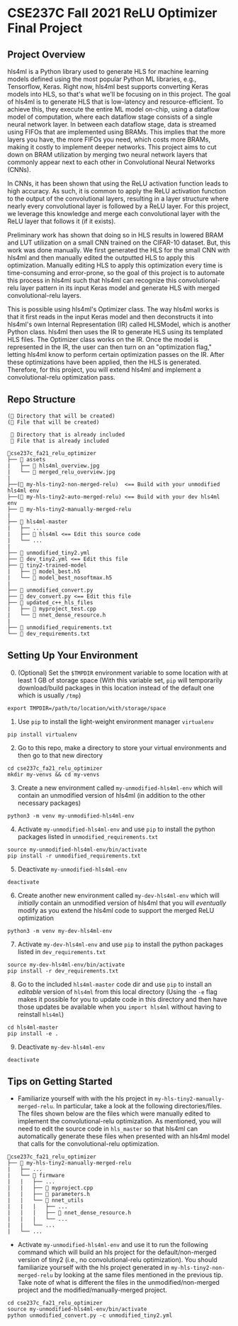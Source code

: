 # CSE237C Fall 2021 ReLU Optimizer Final Project

## Project Overview
hls4ml is a Python library used to generate HLS for machine learning models defined using the most popular Python ML libraries, e.g., Tensorflow, Keras. Right now, hls4ml best supports converting Keras models into HLS, so that's what we'll be focusing on in this project. The goal of hls4ml is to generate HLS that is low-latency and resource-efficient. To achieve this, they execute the entire ML model on-chip, using a dataflow model of computation, where each dataflow stage consists of a single neural network layer. In between each dataflow stage, data is streamed using FIFOs that are implemented using BRAMs. This implies that the more layers you have, the more FIFOs you need, which costs more BRAMs, making it costly to implement deeper networks. This project aims to cut down on BRAM utilization by merging two neural network layers that commonly appear next to each other in Convolutional Neural Networks (CNNs).

In CNNs, it has been shown that using the ReLU activation function leads to high accuracy. As such, it is common to apply the ReLU activation function to the output of the convolutional layers, resulting in a layer structure where nearly every convolutional layer is followed by a ReLU layer. For this project, we leverage this knowledge and merge each convolutional layer with the ReLU layer that follows it (if it exists). 

Preliminary work has shown that doing so in HLS results in lowered BRAM and LUT utilization on a small CNN trained on the CIFAR-10 dataset. But, this work was done manually. We first generated the HLS for the small CNN with hls4ml and then manually edited the outputted HLS to apply this optimization. Manually editing HLS to apply this optimization every time is time-consuming and error-prone, so the goal of this project is to automate this process in hls4ml such that hls4ml can recognize this convolutional-relu layer pattern in its input Keras model and generate HLS with merged convolutional-relu layers. 

This is possible using hls4ml's Optimizer class. The way hls4ml works is that it first reads in the input Keras model and then deconstructs it into hls4ml's own Internal Representation (IR) called HLSModel, which is another Python class. hls4ml then uses the IR to generate HLS using its templated HLS files. The Optimizer class works on the IR. Once the model is represented in the IR, the user can then turn on an "optimization flag," letting hls4ml know to perform certain optimization passes on the IR. After these optimizations have been applied, then the HLS is generated. Therefore, for this project, you will extend hls4ml and implement a convolutional-relu optimization pass.

## Repo Structure
```
(📂 Directory that will be created)
(📄 File that will be created)

 📂 Directory that is already included 
 📄 File that is already included

📂cse237c_fa21_relu_optimizer
├── 📂 assets
|   ├── 📄 hls4ml_overview.jpg
|   └── 📄 merged_relu_overview.jpg
|
├──(📂 my-hls-tiny2-non-merged-relu)  <== Build with your unmodified hls4ml env
├──(📂 my-hls-tiny2-auto-merged-relu) <== Build with your dev hls4ml env
├── 📂 my-hls-tiny2-manually-merged-relu
|
├── 📂 hls4ml-master
|   ├── ...
|   ├── 📂 hls4ml <== Edit this source code
|   └── ...
|
├── 📄 unmodified_tiny2.yml
├── 📄 dev_tiny2.yml <== Edit this file 
├── 📂 tiny2-trained-model
|   ├── 📄 model_best.h5
|   └── 📄 model_best_nosoftmax.h5
|
├── 📄 unmodified_convert.py
├── 📄 dev_convert.py <== Edit this file
├── 📂 updated_c++_hls_files
|   ├── 📄 myproject_test.cpp
|   └── 📄 nnet_dense_resource.h
|
├── 📄 unmodified_requirements.txt
└── 📄 dev_requirements.txt
```

## Setting Up Your Environment
0. (Optional) Set the `$TMPDIR` environment variable to some location with at least 1 GB of storage space (With this variable set, `pip` will temporarily download/build packages in this location instead of the default one which is usually `/tmp`)  
```
export TMPDIR=/path/to/location/with/storage/space
```

1. Use `pip` to install the light-weight environment manager `virtualenv`
```
pip install virtualenv
```

2. Go to this repo, make a directory to store your virtual environments and then go to that new directory
```
cd cse237c_fa21_relu_optimizer
mkdir my-venvs && cd my-venvs
```

3. Create a new environment called `my-unmodified-hls4ml-env` which will contain an unmodified version of hls4ml (in addition to the other necessary packages) 
```
python3 -m venv my-unmodified-hls4ml-env
```

4. Activate `my-unmodified-hls4ml-env` and use `pip` to install the  python packages listed in `unmodified_requirements.txt`
```
source my-unmodified-hls4ml-env/bin/activate
pip install -r unmodified_requirements.txt
```

5. Deactivate `my-unmodified-hls4ml-env`
```
deactivate
```

6. Create another new environment called `my-dev-hls4ml-env` which will *initially* contain an unmodified version of hls4ml that you will *eventually* modify as you extend the hls4ml code to support the merged ReLU optimization
```
python3 -m venv my-dev-hls4ml-env
```

7. Activate `my-dev-hls4ml-env` and use `pip` to install the python packages listed in `dev_requirements.txt`
```
source my-dev-hls4ml-env/bin/activate
pip install -r dev_requirements.txt
```

8. Go to the included `hls4ml-master` code dir and use `pip` to install an *editable* version of `hls4ml` from this local directory (Using the `-e` flag makes it possible for you to update code in this directory and then have those updates be available when you `import hls4ml` without having to reinstall `hls4ml`)
```
cd hls4ml-master
pip install -e .
```

9. Deactivate `my-dev-hls4ml-env`
```
deactivate
```


## Tips on Getting Started
* Familiarize yourself with with the hls project in `my-hls-tiny2-manually-merged-relu`. In particular, take a look at the following directories/files. The files shown below are the files which were manually edited to implement the convolutional-relu optimization. As mentioned, you will need to edit the source code in `hls_master` so that hls4ml can automatically generate these files when presented with an hls4ml model that calls for the convolutional-relu optimization.
```
📂cse237c_fa21_relu_optimizer
├── 📂 my-hls-tiny2-manually-merged-relu
|   ├── ...
|   └── 📂 firmware
|   |   ├── ...
|   |   ├── 📄 myproject.cpp
|   |   ├── 📄 parameters.h
|   |   └── 📂 nnet_utils
|   |   |   ├── ...
|   |   |   ├── 📄 nnet_dense_resource.h
|   |   |   └── ... 
|   |   └── ...
|   └── ...
``` 

* Activate `my-unmodified-hls4ml-env` and use it to run the following command which will build an hls project for the default/non-merged version of tiny2 (i.e., no convolutional-relu optimization). You should familiarize yourself with the hls project generated in `my-hls-tiny2-non-merged-relu` by looking at the same files mentioned in the previous tip. Take note of what is different the files in the unmodified/non-merged project and the modified/manually-merged project. 
```
cd cse237c_fa21_relu_optimizer
source my-unmodified-hls4ml-env/bin/activate
python unmodified_convert.py -c unmodified_tiny2.yml
```